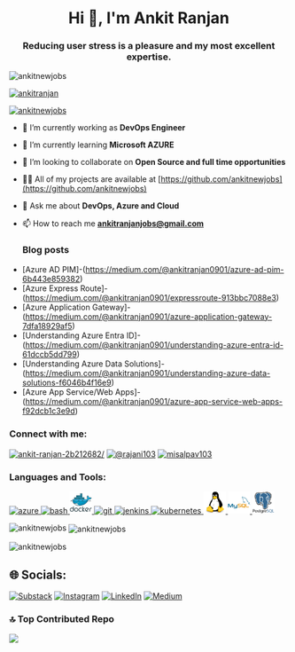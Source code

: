 <h1 align="center">Hi 👋, I'm Ankit Ranjan</h1>
<h3 align="center">Reducing user stress is a pleasure and my most excellent expertise.</h3>

<p align="left"> <img src="https://komarev.com/ghpvc/?username=ankitnewjobs&label=Profile%20views&color=0e75b6&style=flat" alt="ankitnewjobs" /> </p>

<p align="left"> <a href="https://twitter.com/ankitranjan621" target="blank"><img src="https://img.shields.io/twitter/follow/ankitranjan?logo=twitter&style=for-the-badge" alt="ankitranjan" /></a> </p>

<p align="left"> <a href="https://github.com/ryo-ma/github-profile-trophy"><img src="https://github-profile-trophy.vercel.app/?username=ankitnewjobs" alt="ankitnewjobs" /></a> </p>

- 🔭 I’m currently working as **DevOps Engineer**

- 🌱 I’m currently learning **Microsoft AZURE**

- 👯 I’m looking to collaborate on **Open Source and full time opportunities**

- 👨‍💻 All of my projects are available at [https://github.com/ankitnewjobs](https://github.com/ankitnewjobs)

- 💬 Ask me about **DevOps, Azure and Cloud**

- 📫 How to reach me **ankitranjanjobs@gmail.com**

  ### Blog posts
<!-- BLOG-POST-LIST:START -->
- [Azure AD PIM]-(https://medium.com/@ankitranjan0901/azure-ad-pim-6b443e859382)
- [Azure Express Route]-(https://medium.com/@ankitranjan0901/expressroute-913bbc7088e3)
- [Azure Application Gateway]-(https://medium.com/@ankitranjan0901/azure-application-gateway-7dfa18929af5)
- [Understanding Azure Entra ID]-(https://medium.com/@ankitranjan0901/understanding-azure-entra-id-61dccb5dd799)
- [Understanding Azure Data Solutions]-(https://medium.com/@ankitranjan0901/understanding-azure-data-solutions-f6046b4f16e9)
- [Azure App Service/Web Apps]-(https://medium.com/@ankitranjan0901/azure-app-service-web-apps-f92dcb1c3e9d)
  <!-- BLOG-POST-LIST:END -->

<h3 align="left">Connect with me:</h3>
<p align="left">
<a href="https://linkedin.com/in/ankit-ranjan-2b212682/" target="blank"><img align="center" src="https://raw.githubusercontent.com/rahuldkjain/github-profile-readme-generator/master/src/images/icons/Social/linked-in-alt.svg" alt="ankit-ranjan-2b212682/" height="30" width="40" /></a>
<a href="https://medium.com/@ankitranjan0901" target="blank"><img align="center" src="https://raw.githubusercontent.com/rahuldkjain/github-profile-readme-generator/master/src/images/icons/Social/medium.svg" alt="@rajani103" height="30" width="40" /></a>
<a href="https://twitter.com/ankitranjan621" target="blank"><img align="center" src="https://raw.githubusercontent.com/rahuldkjain/github-profile-readme-generator/master/src/images/icons/Social/twitter.svg" alt="misalpav103" height="30" width="40" /></a>
</p>

<h3 align="left">Languages and Tools:</h3>
<p align="left"> <a href="https://azure.microsoft.com/en-in/" target="_blank" rel="noreferrer"> <img src="https://www.vectorlogo.zone/logos/microsoft_azure/microsoft_azure-icon.svg" alt="azure" width="40" height="40"/> </a> <a href="https://www.gnu.org/software/bash/" target="_blank" rel="noreferrer"> <img src="https://www.vectorlogo.zone/logos/gnu_bash/gnu_bash-icon.svg" alt="bash" width="40" height="40"/> </a> <a href="https://www.docker.com/" target="_blank" rel="noreferrer"> <img src="https://raw.githubusercontent.com/devicons/devicon/master/icons/docker/docker-original-wordmark.svg" alt="docker" width="40" height="40"/> </a> <a href="https://git-scm.com/" target="_blank" rel="noreferrer"> <img src="https://www.vectorlogo.zone/logos/git-scm/git-scm-icon.svg" alt="git" width="40" height="40"/> </a> <a href="https://www.jenkins.io" target="_blank" rel="noreferrer"> <img src="https://www.vectorlogo.zone/logos/jenkins/jenkins-icon.svg" alt="jenkins" width="40" height="40"/> </a> <a href="https://kubernetes.io" target="_blank" rel="noreferrer"> <img src="https://www.vectorlogo.zone/logos/kubernetes/kubernetes-icon.svg" alt="kubernetes" width="40" height="40"/> </a> <a href="https://www.linux.org/" target="_blank" rel="noreferrer"> <img src="https://raw.githubusercontent.com/devicons/devicon/master/icons/linux/linux-original.svg" alt="linux" width="40" height="40"/> </a> <a href="https://www.mysql.com/" target="_blank" rel="noreferrer"> <img src="https://raw.githubusercontent.com/devicons/devicon/master/icons/mysql/mysql-original-wordmark.svg" alt="mysql" width="40" height="40"/> </a> <a href="https://www.postgresql.org" target="_blank" rel="noreferrer"> <img src="https://raw.githubusercontent.com/devicons/devicon/master/icons/postgresql/postgresql-original-wordmark.svg" alt="postgresql" width="40" height="40"/> </a> </p>

<p><img align="left" src="https://github-readme-stats.vercel.app/api/top-langs?username=ankitnewjobs&show_icons=true&locale=en&layout=compact" alt="ankitnewjobs" /></p>

<p>&nbsp;<img align="center" src="https://github-readme-stats.vercel.app/api?username=ankitnewjobs&show_icons=true&locale=en" alt="ankitnewjobs" /></p>

<p><img align="center" src="https://github-readme-streak-stats.herokuapp.com/?user=ankitnewjobs&" alt="ankitnewjobs" /></p>


## 🌐 Socials:
[![Substack](https://img.shields.io/badge/Substack-1769ff?logo=Substack&logoColor=white)](https://substack.com/@ankitnewjobs?utm_source=user-menu) [![Instagram](https://img.shields.io/badge/Instagram-%23E4405F.svg?logo=Instagram&logoColor=white)](https://instagram.com/ankit.ranjan) [![LinkedIn](https://img.shields.io/badge/LinkedIn-%230077B5.svg?logo=linkedin&logoColor=white)](https://www.linkedin.com/in/ankit-ranjan05/) [![Medium](https://img.shields.io/badge/Medium-12100E?logo=medium&logoColor=white)](https://medium.com/@ankitranjan0901)  


### 🔝 Top Contributed Repo
![](https://github-contributor-stats.vercel.app/api?username=ankitnewjobs&limit=5&theme=flat&combine_all_yearly_contributions=true)
